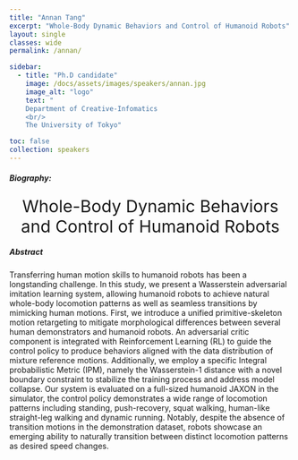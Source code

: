 ```yaml
---
title: "Annan Tang"
excerpt: "Whole-Body Dynamic Behaviors and Control of Humanoid Robots"
layout: single 
classes: wide
permalink: /annan/

sidebar:
  - title: "Ph.D candidate"
    image: /docs/assets/images/speakers/annan.jpg
    image_alt: "logo"
    text: "
    Department of Creative-Infomatics
    <br/>
    The University of Tokyo"

toc: false 
collection: speakers
---
```


##### Biography: 





<center style="font-size:30px">
Whole-Body Dynamic Behaviors and Control of Humanoid Robots
</center>



##### Abstract



Transferring human motion skills to humanoid robots has been a longstanding challenge. In this study, we present a Wasserstein adversarial imitation learning system, allowing humanoid robots to achieve natural whole-body locomotion patterns as well as seamless transitions by mimicking human motions. First, we introduce a unified primitive-skeleton motion retargeting to mitigate morphological differences between several human demonstrators and humanoid robots. An adversarial critic component is integrated with Reinforcement Learning (RL) to guide the control policy to produce behaviors aligned with the data distribution of mixture reference motions. Additionally, we employ a specific Integral probabilistic Metric (IPM), namely the Wasserstein-1 distance with a novel boundary constraint to stabilize the training process and address model collapse. Our system is evaluated on a full-sized humanoid JAXON in the simulator, the control policy demonstrates a wide range of locomotion patterns including standing, push-recovery, squat walking, human-like straight-leg walking and dynamic running. Notably, despite the absence of transition motions in the demonstration dataset, robots showcase an emerging ability to naturally transition between distinct locomotion patterns as desired speed changes.






